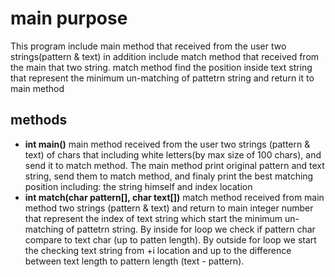 # main purpose
This program include main method that received from the user two strings(pattern & text)
in addition include match method that received from the main that two string.
match method find the position inside text string that represent the minimum un-matching of pattetrn string and return it to main method

## methods

- <b>int main()</b>
main method received from the user two strings (pattern & text) of chars that including white letters(by max size of 100 chars), and send it to match method. 
The main method print original pattern and text string, send them to match method, and finaly print the best matching position including: the string himself and index location
- <b>int match(char pattern[], char text[])</b>
match method received from main method two strings (pattern & text) and return to main integer number 
that represent the index of text string which start the minimum un-matching of pattetrn string.
By inside for loop we check if pattern char compare to text char (up to patten length).
By outside for loop we start the checking text string from +i location and up to the difference between text length to pattern
length (text - pattern).
